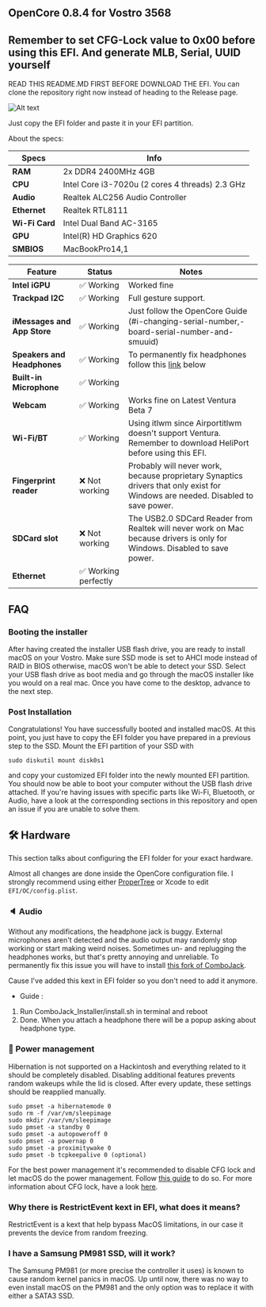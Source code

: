 ## OpenCore 0.8.4 for Vostro 3568

## Remember to set CFG-Lock value to 0x00 before using this EFI. And generate MLB, Serial, UUID yourself
READ THIS README.MD FIRST BEFORE DOWNLOAD THE EFI. You can clone the repository right now instead of heading to the Release page.

![Alt text](https://user-images.githubusercontent.com/60842977/172500778-b9078c2d-5a4e-459b-bf6a-7ec59e159bfa.png)

Just copy the EFI folder and paste it in your EFI partition.

About the specs:
 
| Specs | Info |
|----------|----------|
| **RAM** | 2x DDR4 2400MHz 4GB |
| **CPU** | Intel Core i3-7020u (2 cores 4 threads) 2.3 GHz |
| **Audio** | Realtek ALC256 Audio Controller |
| **Ethernet** | Realtek RTL8111 |
| **Wi-Fi Card** | Intel Dual Band AC-3165 |
| **GPU** | Intel(R) HD Graphics 620 |
| **SMBIOS** | MacBookPro14,1 |



| Feature | Status | Notes |
| ------------- | ------------- | ------------- |
| **Intel iGPU** | ✅ Working | Worked fine |
| **Trackpad I2C** |  ✅ Working | Full gesture support.| 
| **iMessages and App Store** | ✅ Working | Just follow the OpenCore Guide (#ℹ️-changing-serial-number,-board-serial-number-and-smuuid) |
| **Speakers and Headphones** | ✅ Working | To permanently fix headphones follow this [link](https://github.com/hackintosh-stuff/ComboJack) below |
| **Built-in Microphone** | ✅ Working |
| **Webcam** | ✅ Working  | Works fine on Latest Ventura Beta 7 |
| **Wi-Fi/BT** | ✅ Working | Using itlwm since Airportitlwm doesn't support Ventura. Remember to download HeliPort before using this EFI. |
| **Fingerprint reader** | ❌ Not working | Probably will never work, because proprietary Synaptics drivers that only exist for Windows are needed. Disabled to save power. |
| **SDCard slot** | ❌ Not working | The USB2.0 SDCard Reader from Realtek will never work on Mac because drivers is only for Windows. Disabled to save power. |
| **Ethernet** | ✅ Working perfectly |


## FAQ
### Booting the installer
After having created the installer USB flash drive, you are ready to install macOS on your Vostro. Make sure SSD mode is set to AHCI mode instead of RAID in BIOS otherwise, macOS won't be able to detect your SSD. Select your USB flash drive as boot media and go through the macOS installer like you would on a real mac. Once you have come to the desktop, advance to the next step.

### Post Installation
Congratulations! You have successfully booted and installed macOS. At this point, you just have to copy the EFI folder you have prepared in a previous step to the SSD. Mount the EFI partition of your SSD with

`sudo diskutil mount disk0s1`

and copy your customized EFI folder into the newly mounted EFI partition. You should now be able to boot your computer without the USB flash drive attached. If you're having issues with specific parts like Wi-Fi, Bluetooth, or Audio, have a look at the corresponding sections in this repository and open an issue if you are unable to solve them.

## 🛠 Hardware
This section talks about configuring the EFI folder for your exact hardware.

Almost all changes are done inside the OpenCore configuration file. I strongly recommend using either [ProperTree](https://github.com/corpnewt/ProperTree) or Xcode to edit `EFI/OC/config.plist`.

### 🔈 Audio
Without any modifications, the headphone jack is buggy. External microphones aren't detected and the audio output may randomly stop working or start making weird noises. Sometimes un- and replugging the headphones works, but that's pretty annoying and unreliable. To permanently fix this issue you will have to install [this fork of ComboJack](https://github.com/lvs1974/ComboJack).

Cause I've added this kext in EFI folder so you don't need to add it anymore.

+ Guide :
1. Run ComboJack_Installer/install.sh in terminal and reboot
2. Done. When you attach a headphone there will be a popup asking about headphone type.

### 🔋 Power management
Hibernation is not supported on a Hackintosh and everything related to it should be completely disabled. Disabling additional features prevents random wakeups while the lid is closed. After every update, these settings should be reapplied manually.

```
sudo pmset -a hibernatemode 0
sudo rm -f /var/vm/sleepimage
sudo mkdir /var/vm/sleepimage
sudo pmset -a standby 0
sudo pmset -a autopoweroff 0
sudo pmset -a powernap 0
sudo pmset -a proximitywake 0
sudo pmset -b tcpkeepalive 0 (optional)
```

For the best power management it's recommended to disable CFG lock and let macOS do the power management. Follow [this guide](https://github.com/jaromeyer/XPS9570-Catalina/issues/44#issuecomment-708540167) to do so. For more information about CFG lock, have a look [here](https://dortania.github.io/OpenCore-Post-Install/misc/msr-lock.html).

### Why there is RestrictEvent kext in EFI, what does it means?
RestrictEvent is a kext that help bypass MacOS limitations, in our case it prevents the device from random freezing.

### I have a Samsung PM981 SSD, will it work?
The Samsung PM981 (or more precise the controller it uses) is known to cause random kernel panics in macOS. Up until now, there was no way to even install macOS on the PM981 and the only option was to replace it with either a SATA3 SSD. 

